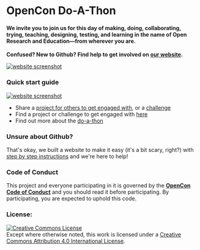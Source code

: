 # OpenCon Do-A-Thon
#### We invite you to join us for this day of making, doing, collaborating, trying, teaching, designing, testing, and learning in the name of Open Research and Education—from wherever you are.

__Confused? New to Github? Find help to get involved on [our website](http://doathon.opencon2017.org/).__

[![website screenshot](https://github.com/sparcopen/doathon-dev/blob/master/images/website-screenshot.png?raw=true)](http://doathon.opencon2017.org/index)

### Quick start guide

[![website screenshot](https://github.com/sparcopen/doathon-dev/blob/master/images/get-started.png?raw=true)](http://doathon.opencon2017.org/index#participate)

* Share a [project for others to get engaged with](http://doathon.opencon2017.org/project), or a [challenge](http://doathon.opencon2017.org/challenge)
* Find a project or challenge to get engaged with [here](http://doathon.opencon2017.org/participate)
* Find out more about the [do-a-thon](http://doathon.opencon2017.org/)

### Unsure about Github?

That's okay, we built a website to make it easy (it's a bit scary, right?) with [step by step instructions](http://doathon.opencon2017.org/participate#contributing) and we're here to help!

### Code of Conduct
This project and everyone participating in it is governed by the [**OpenCon Code of Conduct**](http://www.opencon2017.org/code_of_conduct) and you should read it before participating. By participating, you are expected to uphold this code.

### License:
<a rel="license" href="http://creativecommons.org/licenses/by/4.0/"><img alt="Creative Commons License" style="border-width:0" src="https://i.creativecommons.org/l/by/4.0/80x15.png" /></a><br />Except where otherwise noted, this work is licensed under a <a rel="license" href="http://creativecommons.org/licenses/by/4.0/">Creative Commons Attribution 4.0 International License</a>.
